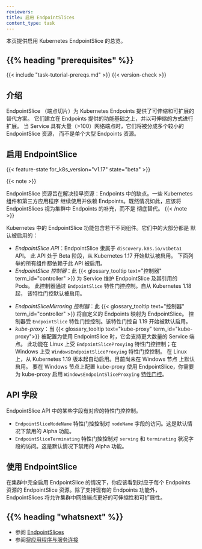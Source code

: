 ```yaml
---
reviewers:
title: 启用 EndpointSlices
content_type: task
---
```


<!--
reviewers:
- bowei
- freehan
title: Enabling EndpointSlices
content_type: task
-->

<!-- overview -->

<!--
This page provides an overview of enabling EndpointSlices in Kubernetes.
-->
本页提供启用 Kubernetes EndpointSlice 的总览。

## {{% heading "prerequisites" %}}

{{< include "task-tutorial-prereqs.md" >}} {{< version-check >}}

<!-- steps -->

<!--
## Introduction

EndpointSlices provide a scalable and extensible alternative to Endpoints in
Kubernetes. They build on top of the base of functionality provided by Endpoints
and extend that in a scalable way. When Services have a large number (>100) of
network endpoints, they will be split into multiple smaller EndpointSlice
resources instead of a single large Endpoints resource.
-->
## 介绍

EndpointSlice （端点切片）为 Kubernetes Endpoints 提供了可伸缩和可扩展的替代方案。
它们建立在 Endpoints 提供的功能基础之上，并以可伸缩的方式进行扩展。
当 Service 具有大量（>100）网络端点时，它们将被分成多个较小的 EndpointSlice 资源，
而不是单个大型 Endpoints 资源。

<!--
## Enabling EndpointSlices
-->
## 启用 EndpointSlice

{{< feature-state for_k8s_version="v1.17" state="beta" >}}

{{< note >}}
<!--
The EndpointSlice resource was designed to address shortcomings in a earlier
resource: Endpoints. Some Kubernetes components and third-party applications
continue to use and rely on Endpoints. Whilst that remains the case,
EndpointSlices should be seen as an addition to Endpoints in a cluster, not as
an outright replacement.
-->
EndpointSlice 资源旨在解决较早资源：Endpoints 中的缺点。一些 Kubernetes 组件和第三方应用程序
继续使用并依赖 Endpoints。既然情况如此，应该将 EndpointSlices 视为集群中 Endpoints 的补充，而不是
彻底替代。
{{< /note >}}

<!--
EndpointSlice functionality in Kubernetes is made up of several different
components, most are enabled by default:
-->
Kubernetes 中的 EndpointSlice 功能包含若干不同组件。它们中的大部分都是
默认被启用的：

<!--
* _The EndpointSlice API_: EndpointSlices are part of the
  `discovery.k8s.io/v1beta1` API. This is beta and enabled by default since
  Kubernetes 1.17. All components listed below are dependent on this API being
  enabled.
* _The EndpointSlice Controller_: This {{< glossary_tooltip text="controller"
  term_id="controller" >}} maintains EndpointSlices for Services and the Pods
  they reference. This is controlled by the `EndpointSlice` feature gate. It has
  been enabled by default since Kubernetes 1.18.
-->
* _EndpointSlice API_：EndpointSlice 隶属于 `discovery.k8s.io/v1beta1` API。
  此 API 处于 Beta 阶段，从 Kubernetes 1.17 开始默认被启用。
  下面列举的所有组件都依赖于此 API 被启用。
* _EndpointSlice 控制器_：此 {{< glossary_tooltip text="控制器" term_id="controller" >}}
  为 Service  维护 EndpointSlice 及其引用的 Pods。
  此控制器通过 `EndpointSlice` 特性门控控制。自从 Kubernetes 1.18 起，
  该特性门控默认被启用。

<!--
* _The EndpointSliceMirroring Controller_: This {{< glossary_tooltip
  text="controller" term_id="controller" >}} mirrors custom Endpoints to
  EndpointSlices. This is controlled by the `EndpointSlice` feature gate. It has
  been enabled by default since Kubernetes 1.19.
* _Kube-Proxy_: When {{< glossary_tooltip text="kube-proxy" term_id="kube-proxy">}}
  is configured to use EndpointSlices, it can support higher numbers of Service
  endpoints. This is controlled by the `EndpointSliceProxying` feature gate on
  Linux and `WindowsEndpointSliceProxying` on Windows. It has been enabled by
  default on Linux since Kubernetes 1.19. It is not enabled by default for
  Windows nodes. To configure kube-proxy to use EndpointSlices on Windows, you
  can enable the `WindowsEndpointSliceProxying` [feature
  gate](/docs/reference/command-line-tools-reference/feature-gates/) on
  kube-proxy.
-->
* _EndpointSliceMirroring 控制器_：此 {{< glossary_tooltip text="控制器" term_id="controller" >}}
  将自定义的 Endpoints 映射为 EndpointSlice。
  控制器受 `EndpointSlice` 特性门控控制。该特性门控自 1.19 开始被默认启用。
* _kube-proxy_：当 {{< glossary_tooltip text="kube-proxy" term_id="kube-proxy">}}
  被配置为使用 EndpointSlice 时，它会支持更大数量的 Service 端点。
  此功能在 Linux 上受 `EndpointSliceProxying` 特性门控控制；在 Windows 上受
  `WindowsEndpointSliceProxying` 特性门控控制。
  在 Linux 上，从 Kubernetes 1.19 版本起自动启用。目前尚未在 Windows 节点
  上默认启用。
  要在 Windows 节点上配置 kube-proxy 使用 EndpointSlice，你需要为 kube-proxy 启用
  `WindowsEndpointSliceProxying`
  [特性门控](/zh/docs/reference/command-line-tools-reference/feature-gates/)。


<!--
## API fields

Some fields in the EndpointSlice API are feature-gated.

- The `EndpointSliceNodeName` feature gate controls access to the `nodeName`
  field. This is an alpha feature that is disabled by default.
- The `EndpointSliceTerminating` feature gate controls access to the `serving`
  and `terminating` condition fields. This is an alpha feature that is disabled
  by default.
-->
## API 字段

EndpointSlice API 中的某些字段有对应的特性门控控制。

- `EndpointSliceNodeName` 特性门控控制对 `nodeName` 字段的访问。这是默认情况下禁用的 Alpha 功能。
- `EndpointSliceTerminating` 特性门控控制对 `serving` 和 `terminating` 状况字段的访问。这是默认情况下禁用的 Alpha 功能。

<!--
## Using Endpoint Slices

With EndpointSlices fully enabled in your cluster, you should see corresponding
EndpointSlice resources for each Endpoints resource. In addition to supporting
existing Endpoints functionality, EndpointSlices will allow for greater
scalability and extensibility of network endpoints in your cluster.
-->
## 使用 EndpointSlice

在集群中完全启用 EndpointSlice 的情况下，你应该看到对应于每个
Endpoints 资源的 EndpointSlice 资源。除了支持现有的 Endpoints 功能外，
EndpointSlices 将允许集群中网络端点更好的可伸缩性和可扩展性。

<!--
## {{% heading "whatsnext" %}}


* Read about [EndpointSlices](/docs/concepts/services-networking/endpoint-slices/)
* Read [Connecting Applications with Services](/docs/concepts/services-networking/connect-applications-service/)
-->
## {{% heading "whatsnext" %}}


* 参阅 [EndpointSlices](/zh/docs/concepts/services-networking/endpoint-slices/)
* 参阅[将应用程序与服务连接](/zh/docs/concepts/services-networking/connect-applications-service/)
